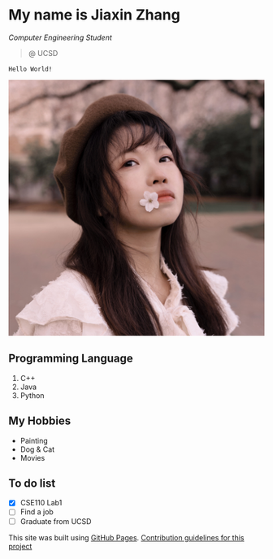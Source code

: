 # My name is Jiaxin Zhang
*Computer Engineering Student*
> @ UCSD
``` 
Hello World!
```
![Jiaxin Zhang](photo.jpeg)

## Programming Language
1. C++ 
2. Java
3. Python

## My Hobbies
- Painting
- Dog & Cat
- Movies

## To do list
- [x] CSE110 Lab1
- [ ] Find a job
- [ ] Graduate from UCSD

This site was built using [GitHub Pages](https://pages.github.com/).
[Contribution guidelines for this project](screenshots/command.png)
